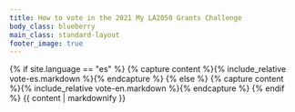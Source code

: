 ```yaml
---
title: How to vote in the 2021 My LA2050 Grants Challenge
body_class: blueberry
main_class: standard-layout
footer_image: true
---
```


{% if site.language == "es" %}
  {% capture content %}{% include_relative vote-es.markdown %}{% endcapture %}
{% else %}
  {% capture content %}{% include_relative vote-en.markdown %}{% endcapture %}
{% endif %}
{{ content | markdownify }}
